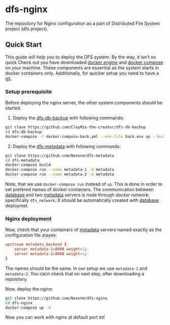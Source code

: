 # dfs-nginx
The repository for Nginx configuration as a part of Distributed File System project (dfs project).

## Quick Start

This guide will help you to deploy the DFS system.  By the way, it isn't so quick
Check out you have downloaded [docker engine](https://docs.docker.com/desktop/?_gl=1*pifl2d*_gcl_au*MjA4OTcwNTEwMC4xNzQ3Mjk0NDUw*_ga*NDgyNDk0OTU5LjE3NDcyOTQ0NTE.*_ga_XJWPQMJYHQ*czE3NDcyOTQ0NTAkbzEkZzEkdDE3NDcyOTQ0NTYkajU0JGwwJGgw) and [docker compose](https://docs.docker.com/compose/install/) on your machine. These components are essential as the system starts in docker containers only. Additionally, for quicker setup you need to have a [git](https://github.com/git-guides/install-git).

### Setup prerequisite

Before deploying the nginx server, the other system components should be started.

1. Deploy the [dfs-db-backup](https://github.com/ClayMix-the-creator/dfs-db-backup) with following commands:
```bash unwrap:false
git clone https://github.com/ClayMix-the-creator/dfs-db-backup
cd dfs-db-backup
docker-compose -f docker-compose-back.yml --env-file back.env up --build --force-recreate
```
2. Deploy the [dfs-metadata](https://github.com/Nexonm/dfs-metadata) with following commands:
```bash
git clone https://github.com/Nexonm/dfs-metadata
cd dfs-metadata
docker-compose build
docker-compose run --name metadata-1 -d metadata
docker-compose run --name metadata-2 -d metadata
```
Note, that we use `docker-compose run` instead of `up`. This is done in order to set prefered names of docker containers.
The communication between [database](https://github.com/ClayMix-the-creator/dfs-db-backup) and two [metadata](https://github.com/Nexonm/dfs-metadata) servers is node through *docker network*, specifically `dfs_network`. It should be automatically created with  [database](https://github.com/ClayMix-the-creator/dfs-db-backup) deploymet.

### Nginx deployment

Now, check that your containers of  [metadata](https://github.com/Nexonm/dfs-metadata) servers named exactly as the configuration file stayes:
```conf
upstream metadata_backend {
    server metadata-1:8080 weight=1;
    server metadata-2:8080 weight=1;
}
```

The names should be the same. In our setup we use `metadata-1` and `metadata-2`. You cacn check that on next step, after downloading a repository.

Now, deploy the nginx:
```bash
git clone https://github.com/Nexonm/dfs-nginx
cd dfs-nginx
docker-compose up -d
```

Now you can work with nginx at default port `80`!
